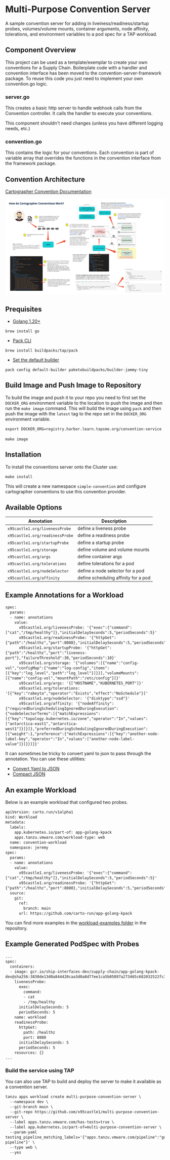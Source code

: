 # Multi-Purpose Convention Server

A sample convention server for adding in liveiness/readiness/startup probes, volumes/volume mounts, container arguments, node affinity, tolerations, and environment variables to a pod spec for a TAP workload.

## Component Overview

This project can be used as a template/exemplar to create your own conventions for a Supply Chain. Boilerplate code with a handler and convention interface has been moved to the convention-server-framework package. To reuse this code you just need to implement your own convention.go logic. 

### server.go

This creates a basic http server to handle webhook calls from the Convention controller. It calls the handler to execute your conventions. 

This component shouldn't need changes (unless you have different logging needs, etc.)

### convention.go 

This contains the logic for your conventions. Each convention is part of variable array that overrides the functions in the convention interface from the framework package. 

## Convention Architecture

[Cartographer Convention Documentation](https://docs.vmware.com/en/VMware-Tanzu-Application-Platform/1.6/tap/cartographer-conventions-about.html)

![arch](images/convention-architecture.jpg)

## Prequisites

* [Golang 1.20+](https://go.dev/doc/install)
```
brew install go
```
* [Pack CLI](https://buildpacks.io/docs/tools/pack/)
```
brew install buildpacks/tap/pack
```
* [Set the default builder](https://buildpacks.io/docs/tools/pack/cli/pack_config_default-builder/)
```
pack config default-builder paketobuildpacks/builder-jammy-tiny
```

## Build Image and Push Image to Repository

To build the image and push it to your repo you need to first set the `DOCKER_ORG` environment variable to the location to push the image and then run the `make image` command. This will build the image using `pack` and then push the image with the `latest` tag to the repo set in the `DOCKER_ORG` environment variable.

```
export DOCKER_ORG=registry.harbor.learn.tapsme.org/convention-service

make image

```

## Installation

To install the conventions server onto the Cluster use: 

```
make install
```

This will create a new namespace `simple-convention` and configure cartographer conventions to use this convention provider.

## Available Options

| Annotation | Description | 
| --- | --- |
| `x95castle1.org/livenessProbe` | define a liveness probe | 
| `x95castle1.org/readinessProbe` | define a readiness probe |
| `x95castle1.org/startupProbe` | define a startup probe |
| `x95castle1.org/storage` | define volume and volume mounts |
| `x95castle1.org/args` | define container args |
| `x95castle1.org/tolerations` | define tolerations for a pod |
| `x95castle1.org/nodeSelector` | define a node selector for a pod |
| `x95castle1.org/affinity` | define scheduling affinity for a pod |

## Example Annotations for a Workload

```
spec:
  params:
  - name: annotations
    value:
      x95castle1.org/livenessProbe: '{"exec":{"command":["cat","/tmp/healthy"]},"initialDelaySeconds":5,"periodSeconds":5}'
      x95castle1.org/readinessProbe: '{"httpGet":{"path":"/healthz","port":8080},"initialDelaySeconds":5,"periodSeconds":5}'
      x95castle1.org/startupProbe: '{"httpGet":{"path":"/healthz","port":"liveness-port"},"failureThreshold":30,"periodSeconds":10}'
      x95castle1.org/storage: '{"volumes":[{"name":"config-vol","configMap":{"name":"log-config","items":[{"key":"log_level","path":"log_level"}]}}],"volumeMounts":[{"name":"config-vol","mountPath":"/etc/config"}]}'
      x95castle1.org/args: '{["HOSTNAME","KUBERNETES_PORT"]}'
      x95castle1.org/tolerations: '[{"key":"rabeyta","operator":"Exists","effect":"NoSchedule"}]'
      x95castle1.org/nodeSelector: '{"disktype":"ssd"}'
      x95castle1.org/affinity: '{"nodeAffinity":{"requiredDuringSchedulingIgnoredDuringExecution":{"nodeSelectorTerms":[{"matchExpressions":[{"key":"topology.kubernetes.io/zone","operator":"In","values":["antarctica-east1","antarctica-west1"]}]}]},"preferredDuringSchedulingIgnoredDuringExecution":[{"weight":1,"preference":{"matchExpressions":[{"key":"another-node-label-key","operator":"In","values":["another-node-label-value"]}]}}]}}'

```

It can sometimes be tricky to convert yaml to json to pass through the annotation. You can use these utilities:

* [Convert Yaml to JSON](https://onlineyamltools.com/convert-yaml-to-json)
* [Compact JSON](https://www.text-utils.com/json-formatter/)

## An example Workload

Below is an example workload that configured two probes.

```
apiVersion: carto.run/v1alpha1
kind: Workload
metadata:
  labels:
    app.kubernetes.io/part-of: app-golang-kpack
    apps.tanzu.vmware.com/workload-type: web
  name: convention-workload
  namespace: jeremy
spec:
  params:
  - name: annotations
    value:
      x95castle1.org/livenessProbe: '{"exec":{"command":["cat","/tmp/healthy"]},"initialDelaySeconds":5,"periodSeconds":5}'
      x95castle1.org/readinessProbe: '{"httpGet":{"path":"/healthz","port":8080},"initialDelaySeconds":5,"periodSeconds":5}'
  source:
    git:
      ref:
        branch: main
      url: https://github.com/carto-run/app-golang-kpack   
```

You can find more examples in the [workload-examples folder](/workload-examples/) in the repository.

## Example Generated PodSpec with Probes

```
...
spec:
  containers:
  - image: gcr.io/ship-interfaces-dev/supply-chain/app-golang-kpack-dev@sha256:3830de13d0a844420caa3d0a8d77ee1ca5b05897a273465c682032522fc331b5
    livenessProbe:
      exec:
        command:
        - cat
        - /tmp/healthy
      initialDelaySeconds: 5
      periodSeconds: 5
    name: workload
    readinessProbe:
      httpGet:
        path: /healthz
        port: 8080
      initialDelaySeconds: 5
      periodSeconds: 5
    resources: {}
...
```

### Build the service using TAP

You can also use TAP to build and deploy the server to make it available as a convention server.

```
tanzu apps workload create multi-purpose-convention-server \
  --namespace dev \
  --git-branch main \
  --git-repo https://github.com/x95castle1/multi-purpose-convention-server \
  --label apps.tanzu.vmware.com/has-tests=true \
  --label app.kubernetes.io/part-of=multi-purpose-convention-server \
  --param-yaml testing_pipeline_matching_labels='{"apps.tanzu.vmware.com/pipeline":"golang-pipeline"}' \
  --type web \
  --yes
```
